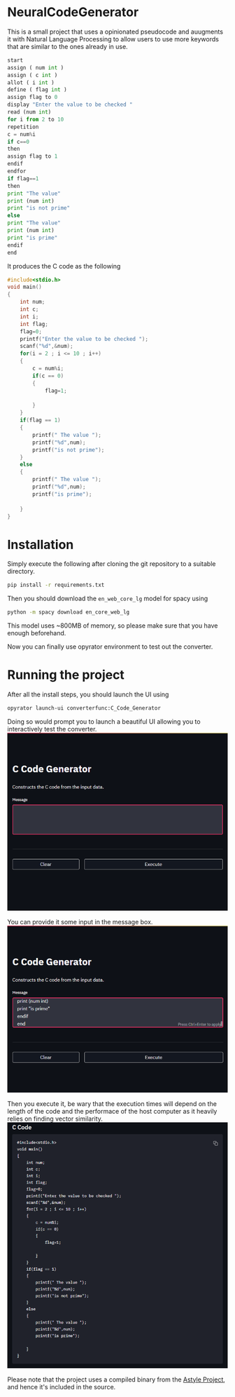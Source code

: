 # NeuralCodeGenerator

This is a small project that uses a opinionated pseudocode and auugments it with Natural Language Processing to allow users to use more keywords that are similar to the ones already in use.

```py
start 
assign ( num int )
assign ( c int )
allot ( i int )
define ( flag int )
assign flag to 0
display "Enter the value to be checked "
read (num int)
for i from 2 to 10
repetition 
c = num%i
if c==0
then
assign flag to 1
endif
endfor
if flag==1
then
print "The value"
print (num int)
print "is not prime"
else
print "The value"
print (num int)
print "is prime"
endif
end
```


It produces the C code as the following


```c
#include<stdio.h>
void main()
{
    int num;
    int c;
    int i;
    int flag;
    flag=0;
    printf("Enter the value to be checked ");
    scanf("%d",&num);
    for(i = 2 ; i <= 10 ; i++)
    {
        c = num%i;
        if(c == 0)
        {
            flag=1;

        }
    }
    if(flag == 1)
    {
        printf(" The value ");
        printf("%d",num);
        printf("is not prime");
    }
    else
    {
        printf(" The value ");
        printf("%d",num);
        printf("is prime");

    }
}
```

# Installation

Simply execute the following after cloning the git repository to a suitable directory.

```sh
pip install -r requirements.txt
```

Then you should download the `en_web_core_lg` model for spacy using
```sh
python -m spacy download en_core_web_lg
```
This model uses ~800MB of memory, so please make sure that you have enough beforehand.

Now you can finally use opyrator environment to test out the converter.

# Running the project
After all the install steps, you should launch the UI using
```sh
opyrator launch-ui converterfunc:C_Code_Generator
```
Doing so would prompt you to launch a beautiful UI allowing you to interactively test the converter.
![ui](./doc/ui.png)

You can provide it some input in the message box.
![message](./doc/input.png)

Then you execute it, be wary that the execution times will depend on the length of the code and the performace of the host computer as it heavily relies on finding vector similarity.
![output](./doc/c_code.png)

Please note that the project uses a compiled binary from the [Astyle Project](http://astyle.sourceforge.net/), and hence it's included in the source.